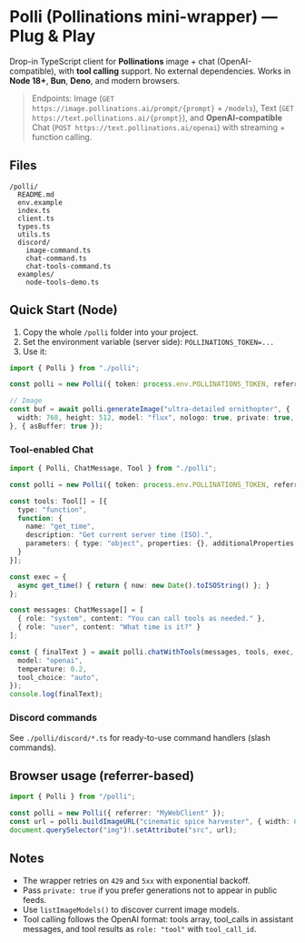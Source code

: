 # Polli (Pollinations mini-wrapper) — Plug & Play

Drop-in TypeScript client for **Pollinations** image + chat (OpenAI-compatible), with **tool calling** support.
No external dependencies. Works in **Node 18+**, **Bun**, **Deno**, and modern browsers.

> Endpoints: Image (`GET https://image.pollinations.ai/prompt/{prompt}` + `/models`), Text (`GET https://text.pollinations.ai/{prompt}`), and **OpenAI-compatible** Chat (`POST https://text.pollinations.ai/openai`) with streaming + function calling.

## Files

```
/polli/
  README.md
  env.example
  index.ts
  client.ts
  types.ts
  utils.ts
  discord/
    image-command.ts
    chat-command.ts
    chat-tools-command.ts
  examples/
    node-tools-demo.ts
```

## Quick Start (Node)

1) Copy the whole `/polli` folder into your project.
2) Set the environment variable (server side): `POLLINATIONS_TOKEN=...`
3) Use it:

```ts
import { Polli } from "./polli";

const polli = new Polli({ token: process.env.POLLINATIONS_TOKEN, referrer: "MyBot" });

// Image
const buf = await polli.generateImage("ultra-detailed ornithopter", {
  width: 768, height: 512, model: "flux", nologo: true, private: true,
}, { asBuffer: true });
```

### Tool-enabled Chat

```ts
import { Polli, ChatMessage, Tool } from "./polli";

const polli = new Polli({ token: process.env.POLLINATIONS_TOKEN, referrer: "MyBot" });

const tools: Tool[] = [{
  type: "function",
  function: {
    name: "get_time",
    description: "Get current server time (ISO).",
    parameters: { type: "object", properties: {}, additionalProperties: false },
  }
}];

const exec = {
  async get_time() { return { now: new Date().toISOString() }; }
};

const messages: ChatMessage[] = [
  { role: "system", content: "You can call tools as needed." },
  { role: "user", content: "What time is it?" }
];

const { finalText } = await polli.chatWithTools(messages, tools, exec, {
  model: "openai",
  temperature: 0.2,
  tool_choice: "auto",
});
console.log(finalText);
```

### Discord commands
See `./polli/discord/*.ts` for ready-to-use command handlers (slash commands).

## Browser usage (referrer-based)

```ts
import { Polli } from "/polli";

const polli = new Polli({ referrer: "MyWebClient" });
const url = polli.buildImageURL("cinematic spice harvester", { width: 640, height: 360, nologo: true });
document.querySelector("img")!.setAttribute("src", url);
```

## Notes
- The wrapper retries on `429` and `5xx` with exponential backoff.
- Pass `private: true` if you prefer generations not to appear in public feeds.
- Use `listImageModels()` to discover current image models.
- Tool calling follows the OpenAI format: tools array, tool_calls in assistant messages, and tool results as `role: "tool"` with `tool_call_id`.
